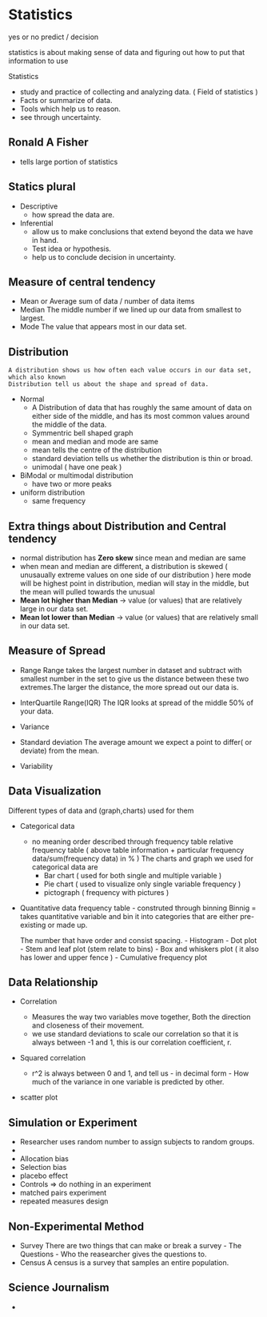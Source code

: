 # Statistics

yes or no
predict / decision

statistics is about making sense of data and figuring out how to put that information to use

Statistics
 - study and practice of collecting and analyzing data. ( Field of statistics )
 - Facts or summarize of data.
 - Tools which help us to reason.
 - see through uncertainty.

## Ronald A Fisher
 - tells large portion of statistics

## Statics plural
 - Descriptive 
	- how spread the data are.
 - Inferential 
	- allow us to make conclusions that extend beyond the data we have in hand.
	- Test idea or hypothesis.
	- help us to conclude decision in uncertainty.

## Measure of central tendency
 - Mean or Average
	sum of data / number of data items
 - Median
	The middle number if we lined up our data from smallest to largest.
 - Mode
	The value that appears most in our data set.

## Distribution
	A distribution shows us how often each value occurs in our data set, which also known
	Distribution tell us about the shape and spread of data.

 - Normal
 	- A Distribution of data that has roughly the same amount of data on either side of the middle, 
          and has its most common values around the middle of the data.
	- Symmentric bell shaped graph
	- mean and median and mode are same
	- mean tells the centre of the distribution
	- standard deviation tells us whether the distribution is thin or broad. 
	- unimodal ( have one peak )
 - BiModal or multimodal distribution 
	- have two or more peaks
 - uniform distribution
	- same frequency

## Extra things about Distribution and Central tendency 
  - normal distribution has **Zero skew** since mean and median are same
  - when mean and median are different, a distribution is skewed ( unusaually extreme values on one side of our distribution )
    here mode will be highest point in distribution, median will stay in the middle, but the mean will pulled towards the unusual
  - **Mean lot higher than Median** -> value (or values) that are relatively large in our data set.
  - **Mean lot lower than Median** -> value (or values) that are relatively small in our data set.

## Measure of Spread
 - Range
	Range takes the largest number in dataset and subtract with smallest number in the set to give us the distance between 
	these two extremes.The larger the distance, the more spread out our data is.
 - InterQuartile Range(IQR) 
	The IQR looks at spread of the middle 50% of your data.
 - Variance
	
 - Standard deviation
	The average amount we expect a point to differ( or deviate) from the mean.
 - Variability

## Data Visualization
  Different types of data and (graph,charts) used for them
 - Categorical data
	- no meaning order
	described through frequency table
	relative frequency table ( above table information + particular frequency data/sum(frequency data) in % )
  	The charts and graph we used for categorical data are
		- Bar chart ( used for both single and multiple variable )
		- Pie chart ( used to visualize only single variable frequency )
		- pictograph ( frequency with pictures )
 - Quantitative data
	frequency table - construted through binning 
	Binnig = takes quantitative variable and bin it into categories that are either pre-existing or made up.
	
	The number that have order and consist spacing.
		- Histogram
		- Dot plot
		- Stem and leaf plot (stem relate to bins)
		- Box and whiskers plot	( it also has lower and upper fence )
		- Cumulative frequency plot

## Data Relationship
 - Correlation
	- Measures the way two variables move together, Both the direction and closeness of their movement.
	- we use standard deviations to scale our correlation so that it is always between -1 and 1,
	this is our correlation coefficient, r.
 - Squared correlation
	- r^2 is always between 0 and 1, and tell us - in decimal form - How much of the variance in one
	variable is predicted by other.

 - scatter plot 
	
## Simulation or Experiment
- Researcher uses random number to assign subjects to random groups.
- 
- Allocation bias 
- Selection bias
- placebo effect
- Controls => do nothing in an experiment
- matched pairs experiment
- repeated measures design

## Non-Experimental Method
- Survey 
	There are two things that can make or break a survey
		- The Questions
		- Who the reasearcher gives the questions to.
- Census 
	A census is a survey that samples an entire population.

## Science Journalism
- 



